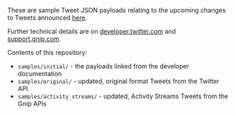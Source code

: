 These are sample Tweet JSON payloads relating to the upcoming changes to Tweets announced [here](https://blog.twitter.com/2016/doing-more-with-140-characters).

Further technical details are on [developer.twitter.com](https://developer.twitter.com/en/docs/tweets/tweet-updates.html) and [support.gnip.com](http://support.gnip.com/doing-more-with-140.html).

Contents of this repository:
 * `samples/initial/` - the payloads linked from the developer documentation
 * `samples/original/` - updated, original format Tweets from the Twitter API
 * `samples/activity_streams/` - updated, Activity Streams Tweets from the Gnip APIs
